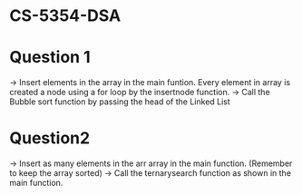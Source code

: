 # CS-5354-DSA

# Question 1
-> Insert elements in the array in the main funtion. Every element in array is created a node using a for loop by the insertnode function.
-> Call the Bubble sort function by passing the head of the Linked List

# Question2
-> Insert as many elements in the arr array in the main function. (Remember to keep the array sorted)
-> Call the ternarysearch function as shown in the main function.

